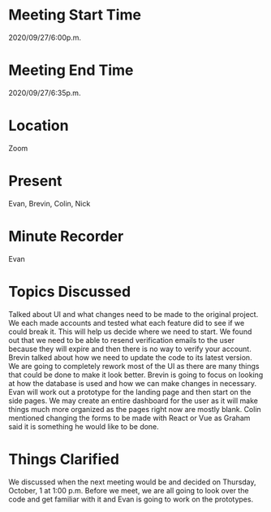# **Meeting Start Time**  
2020/09/27/6:00p.m.

# **Meeting End Time**
2020/09/27/6:35p.m.

# **Location**
Zoom

# **Present**
Evan, Brevin, Colin, Nick

# **Minute Recorder**
Evan

# **Topics Discussed**
Talked about UI and what changes need to be made to the original project. We each made accounts and tested what each feature did to see if we could break it. This will help us decide where we need to start.
 We found out that we need to be able to resend verification emails to the user because they will expire and then there is no way to verify your account.
 Brevin talked about how we need to update the code to its latest version. We are going to completely rework most of the UI as there are many things that could be done
 to make it look better. Brevin is going to focus on looking at how the database is used and how we can make changes in necessary. Evan will work out 
 a prototype for the landing page and then start on the side pages. We may create an entire dashboard for the user as it will make things much 
 more organized as the pages right now are mostly blank. Colin mentioned changing the forms to be made with React or Vue as Graham said it is something
 he would like to be done. 
 
# **Things Clarified**
 We discussed when the next meeting would be and decided on Thursday, October, 1 at 1:00 p.m. Before we meet, we are all going to look over the code and get familiar with it and Evan
 is going to work on the prototypes.  
